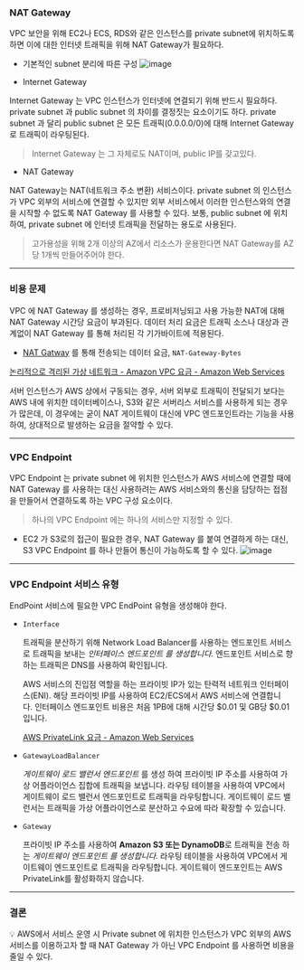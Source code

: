 ### NAT Gateway

VPC 보안을 위해 EC2나 ECS, RDS와 같은 인스턴스를 private subnet에 위치하도록 하면 이에 대한 인터넷 트래픽을 위해 NAT Gateway가 필요하다.

- 기본적인 subnet 분리에 따른 구성
![image](https://user-images.githubusercontent.com/72699541/200501343-e2f2a1ba-8b30-4c9c-bca9-78050a19262e.png)

- Internet Gateway

Internet Gateway 는 VPC 인스턴스가 인터넷에 연결되기 위해 반드시 필요하다. private subnet 과 public subnet 의 차이를 결정짓는 요소이기도 하다. private subnet 과 달리 public subnet 은 모든 트래픽(0.0.0.0/0)에 대해 Internet Gateway 로 트래픽이 라우팅된다.


> Internet Gateway 는 그 자체로도 NAT이며, public IP를 갖고있다.
> 


- NAT Gateway

NAT Gateway는 NAT(네트워크 주소 변환) 서비스이다. private subnet 의 인스턴스가 VPC 외부의     서비스에 연결할 수 있지만 외부 서비스에서 이러한 인스턴스와의 연결을 시작할 수 없도록 NAT Gateway 를 사용할 수 있다. 보통, public subnet 에 위치하여, private subnet 에 인터넷 트래픽을 전달하는 용도로 사용된다. 

> 고가용성을 위해 2개 이상의 AZ에서 리소스가 운용한다면 NAT Gateway를 AZ 당 1개씩 만들어주어야 한다.
> 

-----

### 비용 문제

VPC 에 NAT Gateway 를 생성하는 경우, 프로비저닝되고 사용 가능한 NAT에 대해 NAT Gateway 시간당 요금이 부과된다. 데이터 처리 요금은 트래픽 소스나 대상과 관계없이 NAT Gateway 를 통해 처리된 각 기가바이트에 적용된다.

- [NAT Gatway](https://docs.aws.amazon.com/ko_kr/vpc/latest/userguide/vpc-nat-gateway.html) 를 통해 전송되는 데이터 요금, `NAT-Gateway-Bytes`

[논리적으로 격리된 가상 네트워크 - Amazon VPC 요금 - Amazon Web Services](https://aws.amazon.com/ko/vpc/pricing/)

서버 인스턴스가 AWS 상에서 구동되는 경우, 서버 외부로 트래픽이 전달되기 보다는 AWS 내에 위치한 데이터베이스나, S3와 같은 서버리스 서비스를 사용하게 되는 경우가 많은데, 이 경우에는 굳이 NAT 게이트웨이 대신에 VPC 엔드포인트라는 기능을 사용하여, 상대적으로 발생하는 요금을 절약할 수 있다.

---

### **VPC Endpoint**

VPC Endpoint 는 private subnet 에 위치한 인스턴스가 AWS 서비스에 연결할 때에 NAT Gateway 를 사용하는 대신 사용하려는 AWS 서비스와의 통신을 담당하는 접점을 만들어서 연결하도록 하는 VPC 구성 요소이다.

> 하나의 VPC Endpoint 에는 하나의 서비스만 지정할 수 있다.
> 

- EC2 가 S3로의 접근이 필요한 경우, NAT Gateway 를 붙여 연결하게 하는 대신, S3 VPC Endpoint 를 하나 만들어 통신이 가능하도록 할 수 있다.
![image](https://user-images.githubusercontent.com/72699541/200501483-e68fb115-3ed2-4c48-92c4-b8547bb13b03.png)

---

### VPC Endpoint 서비스 유형

EndPoint 서비스에 필요한 VPC EndPoint 유형을 생성해야 한다.

- `Interface`
    
    트래픽을 분산하기 위해 Network Load Balancer를 사용하는 엔드포인트 서비스로 트래픽을 보내는 *인터페이스 엔드포인트 를 생성합니다.* 엔드포인트 서비스로 향하는 트래픽은 DNS를 사용하여 확인됩니다.
    
    AWS 서비스의 진입점 역할을 하는 프라이빗 IP가 있는 탄력적 네트워크 인터페이스(ENI). 해당 프라이빗 IP를 사용하여 EC2/ECS에서 AWS 서비스에 연결합니다. 인터페이스 엔드포인트 비용은 처음 1PB에 대해 시간당 $0.01 및 GB당 $0.01입니다. 
    
    [AWS PrivateLink 요금 - Amazon Web Services](https://aws.amazon.com/ko/privatelink/pricing/)
    
- `GatewayLoadBalancer`
    
    *게이트웨이 로드 밸런서 엔드포인트* 를 생성 하여 프라이빗 IP 주소를 사용하여 가상 어플라이언스 집합에 트래픽을 보냅니다. 라우팅 테이블을 사용하여 VPC에서 게이트웨이 로드 밸런서 엔드포인트로 트래픽을 라우팅합니다. 게이트웨이 로드 밸런서는 트래픽을 가상 어플라이언스로 분산하고 수요에 따라 확장할 수 있습니다.
    
- `Gateway`
    
    프라이빗 IP 주소를 사용하여 **Amazon S3 또는 DynamoDB**로 트래픽을 전송 하는 *게이트웨이 엔드포인트 를 생성합니다.* 라우팅 테이블을 사용하여 VPC에서 게이트웨이 엔드포인트로 트래픽을 라우팅합니다. 게이트웨이 엔드포인트는 AWS PrivateLink를 활성화하지 않습니다.
    

---

### 결론

<aside>
💡 AWS에서 서비스 운영 시 Private subnet 에 위치한 인스턴스가 VPC 외부의 AWS 서비스를 이용하고자 할 때 NAT Gateway 가 아닌 VPC Endpoint 를 사용하면 비용을 줄일 수 있다.
</aside>
